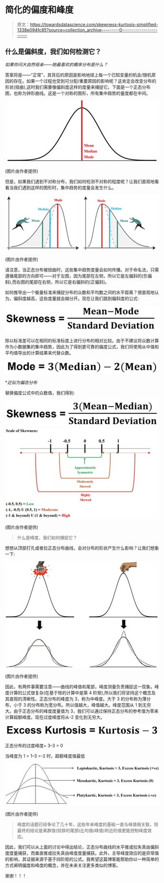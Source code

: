 # 简化的偏度和峰度

> 原文：<https://towardsdatascience.com/skewness-kurtosis-simplified-1338e094fc85?source=collection_archive---------0----------------------->

## 什么是偏斜度，我们如何检测它？

*如果你问大自然母亲——她最喜欢的概率分布是什么？*

答案将是——“正常”，其背后的原因是影响地球上每一个已知变量的机会/随机原因的存在。如果一个过程也受到可分配/重要原因的影响呢？这肯定会改变分布的形状(扭曲),这时我们需要像偏斜度这样的度量来捕捉它。下面是一个正态分布图，也称为钟形曲线。这是一个对称的图形，所有集中趋势的量度都在中间。

![](img/5d8e7ec3e4c8c205224c960f46fd1674.png)

(图片由作者提供)

但是，如果我们遇到不对称分布，我们如何检测不对称的程度呢？让我们直观地看看当我们遇到这样的图形时，集中趋势的度量会发生什么。

![](img/83a67f8dcb399d37087f4268071d86cc.png)

(图片由作者提供)

请注意，当正态分布被扭曲时，这些集中趋势度量会如何传播。对于命名法，只需遵循尾部的方向即可——对于左图，因为尾部在左侧，所以它是左偏斜的(负偏斜),而右图的尾部在右侧，所以它是右偏斜的(正偏斜)。

如何推导出一个衡量标准来捕捉分布的众数和平均数之间的水平距离？很直观地认为，偏斜度越高，这些度量就会越分开。现在让我们跳到偏斜度的公式:

![](img/c71f94519778272f92ded008f3553fe6.png)

除以标准差可以在相同的标准标度上进行分布的相对比较。由于不建议将众数计算作为小数据集的集中趋势，因此为了得到更可靠的偏度公式，我们将使用从中值和平均值导出的计算结果来代替众数。

![](img/da8d0f94d4e70ae2334ccf54e7f15aa7.png)

**近似为偏态分布*

替换偏度公式中的众数值，我们得到:

![](img/e73f51a813f9f828f67102674301bcb4.png)![](img/3148e497e926397f88887e7ac79ff1ff.png)

(图片由作者提供)

> 什么是峰度，我们如何捕捉它？

想想从顶部打孔或者拉正态分布曲线，会对分布的形状产生什么影响？让我们想象一下:

![](img/0d13ecba17951730db897b5d948a4565.png)

(图片由作者提供)

因此，有两件事需要注意——曲线的峰值和尾部，峰度测量负责捕捉这一现象。峰度计算的公式很复杂(在基于矩的计算中是第 4 阶矩),所以我们将坚持这个概念及其直观的清晰性。正态分布的峰度为 3，称为中峰度。大于 3 的分布称为薄分布，小于 3 的分布称为宽分布。所以值越大，峰值越大。峰度范围从 1 到无穷大。由于正态分布的峰度度量值为 3，我们可以通过保持正态分布的参考值为零来计算超额峰度。现在过度峰度将从-2 变化到无穷大。

![](img/52bee73ad7241fb294df250b3dc8513f.png)

正态分布的过度峰度= 3–3 = 0

当峰度为 1 = 1–3 =-2 时，超额峰度值最低

![](img/45ba214d66a715e47cefd486af7c6bc3.png)

(图片由作者提供)

> 峰度的话题已经争论了几十年，这些年来峰度的基础一直与峰值相关联，但最终的结论是离群值(较胖的尾部)比均值(峰值)附近的值更能控制峰度效应。

因此，我们可以从上面的讨论中得出结论，正态分布曲线的水平推或拉失真由偏斜度度量捕获，而垂直推或拉失真由峰度度量捕获。此外，主导峰度效应的是异常值的影响，其证据来源于基于四阶矩的公式。我希望这篇博客能帮助你以一种简单的方式阐明偏度和峰度的概念，并在未来关注更多类似的博客。

谢谢！！！